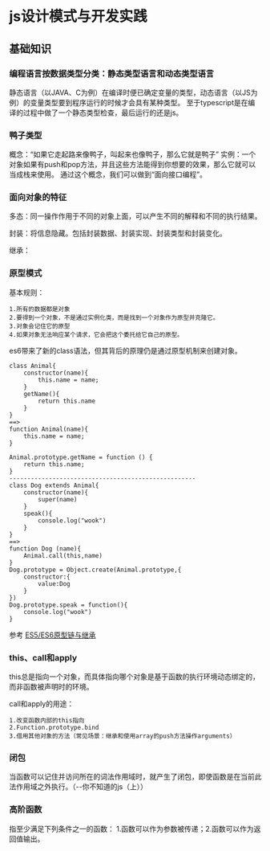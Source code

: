 # js设计模式与开发实践

## 基础知识

### 编程语言按数据类型分类：静态类型语言和动态类型语言
静态语言（以JAVA、C为例）在编译时便已确定变量的类型，动态语言（以JS为例）的变量类型要到程序运行的时候才会具有某种类型。
至于typescript是在编译的过程中做了一个静态类型检查，最后运行的还是js。

### 鸭子类型
概念：“如果它走起路来像鸭子，叫起来也像鸭子，那么它就是鸭子”
实例：一个对象如果有push和pop方法，并且这些方法能得到你想要的效果，那么它就可以当成栈来使用。
通过这个概念，我们可以做到“面向接口编程”。

### 面向对象的特征
多态：同一操作作用于不同的对象上面，可以产生不同的解释和不同的执行结果。

封装：将信息隐藏。包括封装数据、封装实现、封装类型和封装变化。

继承：

### 原型模式
基本规则：
```
1.所有的数据都是对象
2.要得到一个对象，不是通过实例化类，而是找到一个对象作为原型并克隆它。
3.对象会记住它的原型
4.如果对象无法响应某个请求，它会把这个委托给它自己的原型。
```
es6带来了新的class语法，但其背后的原理仍是通过原型机制来创建对象。

```
class Animal{
    constructor(name){
        this.name = name;
    }
    getName(){
        return this.name
    }
}
==>
function Animal(name){
    this.name = name;
}

Animal.prototype.getName = function () {
    return this.name;
}
----------------------------------------------------
class Dog extends Animal{
    constructor(name){
        super(name)
    }
    speak(){
        console.log("wook")
    }
}
==>
function Dog (name){
    Animal.call(this,name)
}
Dog.prototype = Object.create(Animal.prototype,{
    constructor:{
        value:Dog
    }
})
Dog.prototype.speak = function(){
    console.log("wook")
}

```
参考 <a href="https://www.jianshu.com/p/7144cd19c5e1"> ES5/ES6原型链与继承 </a>

### this、call和apply
this总是指向一个对象，而具体指向哪个对象是基于函数的执行环境动态绑定的，而非函数被声明时的环境。

call和apply的用途：
```
1.改变函数内部的this指向
2.Function.prototype.bind
3.借用其他对象的方法（常见场景：继承和使用array的push方法操作arguments）
```

### 闭包
当函数可以记住并访问所在的词法作用域时，就产生了闭包，即使函数是在当前此法作用域之外执行。（--你不知道的js（上））

### 高阶函数
指至少满足下列条件之一的函数：
1.函数可以作为参数被传递；2.函数可以作为返回值输出。

